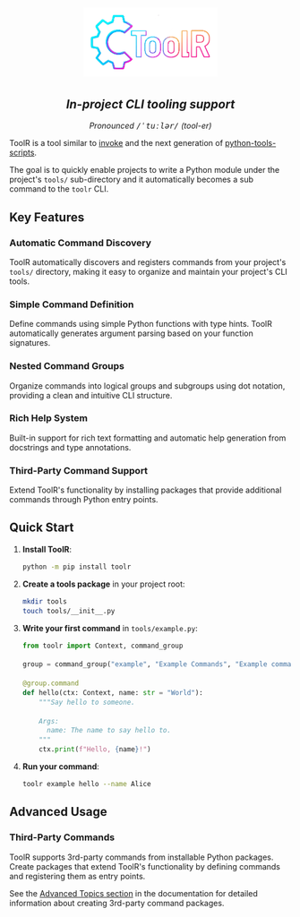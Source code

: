 <h1 align="center">
  <img width="240px" src="https://raw.githubusercontent.com/s0undt3ch/Toolr/main/docs/imgs/toolr.png" alt="ToolR - AI Generated Logo">
</h1>

<h2 align="center">
  <em>In-project CLI tooling support</em>
</h2>

<p align="center">
  <em>Pronounced <tt>/ˈtuːlər/</tt> (tool-er)</em>
</p>

ToolR is a tool similar to [invoke](https://www.pyinvoke.org/) and the next generation of [python-tools-scripts](https://github.com/saltstack/python-tools-scripts).

The goal is to quickly enable projects to write a Python module under the project's `tools/` sub-directory and it automatically becomes a sub command to the `toolr` CLI.

## Key Features

### Automatic Command Discovery

ToolR automatically discovers and registers commands from your project's `tools/` directory, making it easy to organize and maintain your project's CLI tools.

### Simple Command Definition

Define commands using simple Python functions with type hints. ToolR automatically generates argument parsing based on your function signatures.

### Nested Command Groups

Organize commands into logical groups and subgroups using dot notation, providing a clean and intuitive CLI structure.

### Rich Help System

Built-in support for rich text formatting and automatic help generation from docstrings and type annotations.

### Third-Party Command Support

Extend ToolR's functionality by installing packages that provide additional commands through Python entry points.

## Quick Start

1. **Install ToolR**:

   ```bash
   python -m pip install toolr
   ```

2. **Create a tools package** in your project root:

   ```bash
   mkdir tools
   touch tools/__init__.py
   ```

3. **Write your first command** in `tools/example.py`:

   ```python
   from toolr import Context, command_group

   group = command_group("example", "Example Commands", "Example command group")

   @group.command
   def hello(ctx: Context, name: str = "World"):
       """Say hello to someone.

       Args:
         name: The name to say hello to.
       """
       ctx.print(f"Hello, {name}!")
   ```

4. **Run your command**:

   ```bash
   toolr example hello --name Alice
   ```

## Advanced Usage

### Third-Party Commands

ToolR supports 3rd-party commands from installable Python packages. Create packages that extend ToolR's functionality by defining commands and registering them as entry points.

See the [Advanced Topics section](https://s0undt3ch.github.io/ToolR/usage/#advanced-topics) in the documentation for detailed information about creating 3rd-party command packages.
